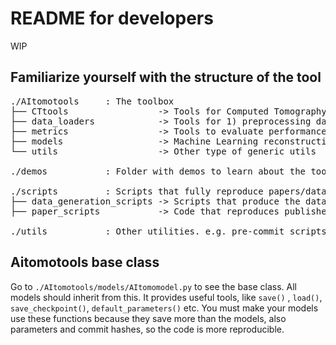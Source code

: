 # README for developers

WIP

## Familiarize yourself with the structure of the tool

<pre>
./AItomotools     : The toolbox
├── CTtools                 -> Tools for Computed Tomography specifically
├── data_loaders            -> Tools for 1) preprocessing data 2) loading data for training
├── metrics                 -> Tools to evaluate performance
├── models                  -> Machine Learning reconstruction models
└── utils                   -> Other type of generic utils

./demos           : Folder with demos to learn about the toolbox. Please add demos about your new functionality

./scripts         : Scripts that fully reproduce papers/data
├── data_generation_scripts -> Scripts that produce the datasets.
├── paper_scripts           -> Code that reproduces published papers

./utils           : Other utilities. e.g. pre-commit scripts. 
</pre>

## Aitomotools base class

Go to `./AItomotools/models/AItomomodel.py` to see the base class. 
All models should inherit from this. It provides useful tools, like `save()` , `load()`, `save_checkpoint()`, `default_parameters()` etc. 
You must make your models use these functions because they save more than the models, also parameters and commit hashes, so the code is more reproducible. 